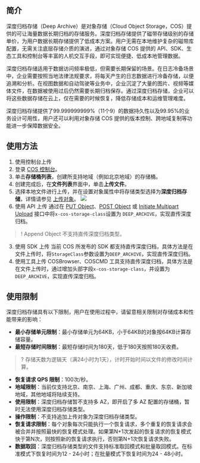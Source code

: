 ## 简介

深度归档存储（Deep Archive）是对象存储（Cloud Object Storage，COS）提供的可让海量数据长期归档的存储服务。深度归档存储提供了磁带存储级别的存储单价，为用户数据长期存储提供了低成本方案。用户无需在本地维护复杂的磁带库配置，无需关注底层存储介质的演进，通过对象存储 COS 提供的 API、SDK、生态工具和控制台等丰富的人机交互手段，即可实现便捷、低成本地管理数据。

深度归档存储适用于数据访问频率极低，但需要长期保留的场景。在日志冷备场景中，企业需要按照当地法律法规要求，将每天产生的日志数据进行冷备存储，以便追溯和分析。在视图数据和自动驾驶等业务中，企业沉淀了大量的图片、视频等媒体文件，在数据被使用过后仍然需要长期归档保存。通过深度归档存储，企业可以将这些数据存储在云上，仅在需要的时候恢复，降低存储成本和运维管理难度。

深度归档存储提供了99.999999999%（11个9）的数据持久性以及99.95%的业务设计可用性，用户还可以利用对象存储 COS 提供的版本控制、跨地域复制等功能进一步保障数据安全。

## 使用方法

1. 使用控制台上传
 1. 登录 [COS 控制台](https://console.cloud.tencent.com/cos5)。
 2. 单击**存储桶列表**，创建所支持地域（例如北京地域）的存储桶。
 3. 创建完成后，在**文件列表**界面中，单击**上传文件**。
 4. 选择本地文件进行上传，并在设置对象属性中将存储类型选择为**深度归档存储**，详情请参见 [上传对象](https://cloud.tencent.com/document/product/436/13321)。
![](https://main.qcloudimg.com/raw/15a797ad6bea4c3d0b3131807b9c3c21.png)
2. 使用 API 上传
通过在 [PUT Object](https://cloud.tencent.com/document/product/436/7749)、[POST Object](https://cloud.tencent.com/document/product/436/14690) 或 [Initiate Multipart Upload](https://cloud.tencent.com/document/product/436/7746) 接口中将`x-cos-storage-class`设置为  `DEEP_ARCHIVE`，实现直传深度归档。
>!  Append Object 不支持直传深度归档类型。
>
3. 使用 SDK 上传
当前 COS 所发布的 SDK 都支持直传深度归档，具体方法是在文件上传时，将`StorageClass`参数设置为`DEEP_ARCHIVE`，实现直传深度归档。
4. 使用工具上传
COSBrowser、COSCMD 工具支持直传深度归档，具体方法是在文件上传时，通过增加头部字段`x-cos-storage-class`，并设置为 `DEEP_ARCHIVE`，实现直传深度归档。

## 使用限制

深度归档存储具有以下限制，用户在使用过程中，请留意相关限制对存储成本和性能带来的影响：

- **最小存储单元限制**：最小存储单元为64KB，小于64KB的对象按64KB计算存储容量。
- **最短存储时间限制**：最短存储时间为180天，低于180天按照180天收费。

>? 存储天数为逻辑天（满24小时为1天），计时开始时间以文件的修改时间计算。
>

- **恢复请求 QPS 限制**：100次/秒。
- **地域限制**：当前仅支持北京、南京、上海、广州、成都、重庆、东京、新加坡地域，其他地域将陆续支持。
- **使用限制**：深度归档存储暂不支持多 AZ，即开启了多 AZ 配置的存储桶，暂时无法使用深度归档存储类型。
- **操作限制**：不支持追加上传对象为深度归档存储类型。
- **恢复请求限制**：每个对象每次只能执行一个恢复请求，多个重复的恢复请求会被合并并按照最快的恢复模式处理。如果第N+1次发起的恢复请求的恢复模式快于第N次，则按照新的恢复请求执行，否则第N+1次恢复请求失败。
- **数据取回**：深度归档存储类型的文件支持标准取回模式和批量取回模式。在标准模式下恢复时间为12 - 24小时；在批量模式下恢复时间为24 - 48小时。

